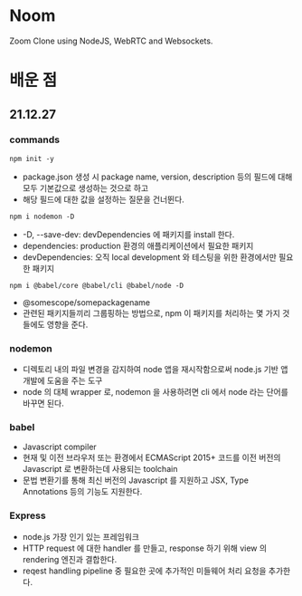 # Noom

Zoom Clone using NodeJS, WebRTC and Websockets.

# 배운 점

## 21.12.27

### commands
`npm init -y`
* package.json 생성 시 package name, version, description 등의 필드에 대해 모두 기본값으로 생성하는 것으로 하고
* 해당 필드에 대한 값을 설정하는 질문을 건너뛴다.

`npm i nodemon -D`
* -D, --save-dev: devDependencies 에 패키지를 install 한다.
* dependencies: production 환경의 애플리케이션에서 필요한 패키지
* devDependencies: 오직 local development 와 테스팅을 위한 환경에서만 필요한 패키지

`npm i @babel/core @babel/cli @babel/node -D`
* @somescope/somepackagename
* 관련된 패키지들끼리 그룹핑하는 방법으로, npm 이 패키지를 처리하는 몇 가지 것들에도 영향을 준다.

### nodemon
* 디렉토리 내의 파일 변경을 감지하여 node 앱을 재시작함으로써 node.js 기반 앱 개발에 도움을 주는 도구
* node 의 대체 wrapper 로, nodemon 을 사용하려면 cli 에서 node 라는 단어를 바꾸면 된다.

### babel
* Javascript compiler
* 현재 및 이전 브라우저 또는 환경에서 ECMAScript 2015+ 코드를 이전 버전의 Javascript 로 변환하는데 사용되는 toolchain
* 문법 변환기를 통해 최신 버전의 Javascript 를 지원하고 JSX, Type Annotations 등의 기능도 지원한다.

### Express
* node.js 가장 인기 있는 프레임워크
* HTTP request 에 대한 handler 를 만들고, response 하기 위해 view 의 rendering 엔진과 결합한다.
* reqest handling pipeline 중 필요한 곳에 추가적인 미들웨어 처리 요청을 추가한다.